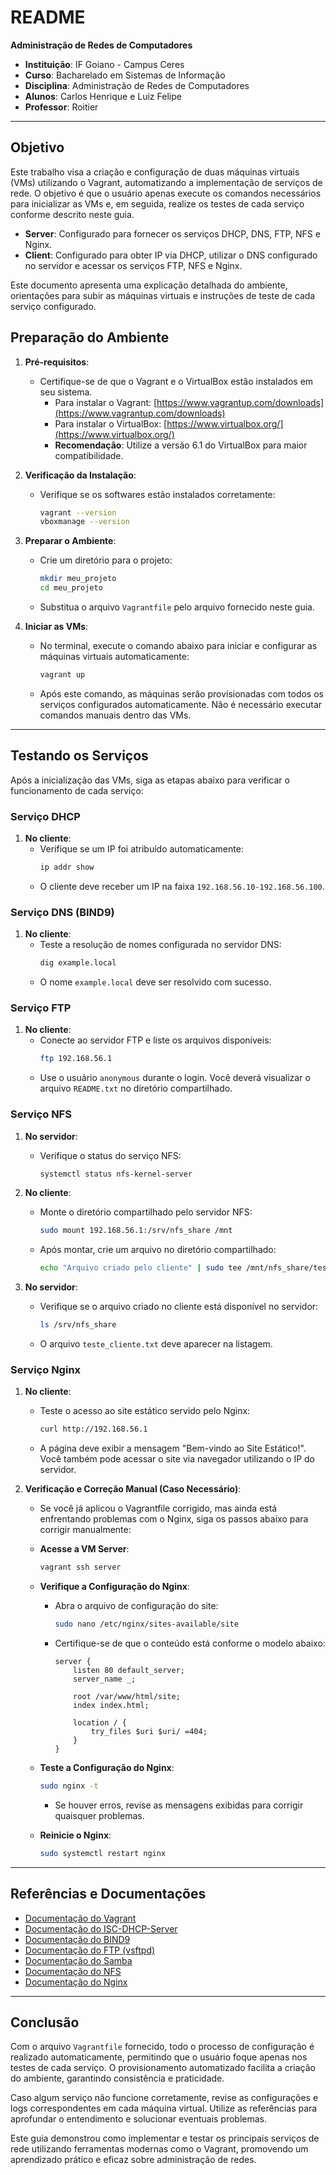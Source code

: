 # README

**Administração de Redes de Computadores**

- **Instituição**: IF Goiano - Campus Ceres
- **Curso**: Bacharelado em Sistemas de Informação
- **Disciplina**: Administração de Redes de Computadores
- **Alunos**: Carlos Henrique e Luiz Felipe
- **Professor**: Roitier

---

## Objetivo

Este trabalho visa a criação e configuração de duas máquinas virtuais (VMs) utilizando o Vagrant, automatizando a implementação de serviços de rede. O objetivo é que o usuário apenas execute os comandos necessários para inicializar as VMs e, em seguida, realize os testes de cada serviço conforme descrito neste guia.

- **Server**: Configurado para fornecer os serviços DHCP, DNS, FTP, NFS e Nginx.
- **Client**: Configurado para obter IP via DHCP, utilizar o DNS configurado no servidor e acessar os serviços FTP, NFS e Nginx.

Este documento apresenta uma explicação detalhada do ambiente, orientações para subir as máquinas virtuais e instruções de teste de cada serviço configurado.

## Preparação do Ambiente

1. **Pré-requisitos**:
   - Certifique-se de que o Vagrant e o VirtualBox estão instalados em seu sistema.
     - Para instalar o Vagrant: [https://www.vagrantup.com/downloads](https://www.vagrantup.com/downloads)
     - Para instalar o VirtualBox: [https://www.virtualbox.org/](https://www.virtualbox.org/)
     - **Recomendação**: Utilize a versão 6.1 do VirtualBox para maior compatibilidade.

2. **Verificação da Instalação**:
   - Verifique se os softwares estão instalados corretamente:
     ```bash
     vagrant --version
     vboxmanage --version
     ```

3. **Preparar o Ambiente**:
   - Crie um diretório para o projeto:
     ```bash
     mkdir meu_projeto
     cd meu_projeto
     ```
   - Substitua o arquivo `Vagrantfile` pelo arquivo fornecido neste guia.

4. **Iniciar as VMs**:
   - No terminal, execute o comando abaixo para iniciar e configurar as máquinas virtuais automaticamente:
     ```bash
     vagrant up
     ```
   - Após este comando, as máquinas serão provisionadas com todos os serviços configurados automaticamente. Não é necessário executar comandos manuais dentro das VMs.

---

## Testando os Serviços

Após a inicialização das VMs, siga as etapas abaixo para verificar o funcionamento de cada serviço:

### Serviço DHCP

1. **No cliente**:
   - Verifique se um IP foi atribuído automaticamente:
     ```bash
     ip addr show
     ```
   - O cliente deve receber um IP na faixa `192.168.56.10-192.168.56.100`.

### Serviço DNS (BIND9)

1. **No cliente**:
   - Teste a resolução de nomes configurada no servidor DNS:
     ```bash
     dig example.local
     ```
   - O nome `example.local` deve ser resolvido com sucesso.

### Serviço FTP

1. **No cliente**:
   - Conecte ao servidor FTP e liste os arquivos disponíveis:
     ```bash
     ftp 192.168.56.1
     ```
   - Use o usuário `anonymous` durante o login. Você deverá visualizar o arquivo `README.txt` no diretório compartilhado.


### Serviço NFS

1. **No servidor**:
   - Verifique o status do serviço NFS:
     ```bash
     systemctl status nfs-kernel-server
     ```

2. **No cliente**:
   - Monte o diretório compartilhado pelo servidor NFS:
     ```bash
     sudo mount 192.168.56.1:/srv/nfs_share /mnt
     ```
   - Após montar, crie um arquivo no diretório compartilhado:
     ```bash
     echo "Arquivo criado pelo cliente" | sudo tee /mnt/nfs_share/teste_cliente.txt
     ```

3. **No servidor**:
   - Verifique se o arquivo criado no cliente está disponível no servidor:
     ```bash
     ls /srv/nfs_share
     ```
   - O arquivo `teste_cliente.txt` deve aparecer na listagem.

### Serviço Nginx

1. **No cliente**:
   - Teste o acesso ao site estático servido pelo Nginx:
     ```bash
     curl http://192.168.56.1
     ```
   - A página deve exibir a mensagem "Bem-vindo ao Site Estático!". Você também pode acessar o site via navegador utilizando o IP do servidor.

2. **Verificação e Correção Manual (Caso Necessário)**:
   - Se você já aplicou o Vagrantfile corrigido, mas ainda está enfrentando problemas com o Nginx, siga os passos abaixo para corrigir manualmente:

   - **Acesse a VM Server**:
     ```bash
     vagrant ssh server
     ```

   - **Verifique a Configuração do Nginx**:
     - Abra o arquivo de configuração do site:
       ```bash
       sudo nano /etc/nginx/sites-available/site
       ```
     - Certifique-se de que o conteúdo está conforme o modelo abaixo:
       ```nginx
       server {
           listen 80 default_server;
           server_name _;

           root /var/www/html/site;
           index index.html;

           location / {
               try_files $uri $uri/ =404;
           }
       }
       ```

   - **Teste a Configuração do Nginx**:
     ```bash
     sudo nginx -t
     ```
     - Se houver erros, revise as mensagens exibidas para corrigir quaisquer problemas.

   - **Reinicie o Nginx**:
     ```bash
     sudo systemctl restart nginx
     ```

---

## Referências e Documentações
- [Documentação do Vagrant](https://www.vagrantup.com/docs)
- [Documentação do ISC-DHCP-Server](https://manpages.ubuntu.com/manpages/bionic/en/man8/dhcpd.8.html)
- [Documentação do BIND9](https://bind9.readthedocs.io/en/latest/)
- [Documentação do FTP (vsftpd)](https://security.appspot.com/vsftpd.html)
- [Documentação do Samba](https://www.samba.org/samba/docs/)
- [Documentação do NFS](https://wiki.linux-nfs.org/wiki/index.php/Main_Page)
- [Documentação do Nginx](https://nginx.org/en/docs/)

---

## Conclusão

Com o arquivo `Vagrantfile` fornecido, todo o processo de configuração é realizado automaticamente, permitindo que o usuário foque apenas nos testes de cada serviço. O provisionamento automatizado facilita a criação do ambiente, garantindo consistência e praticidade.

Caso algum serviço não funcione corretamente, revise as configurações e logs correspondentes em cada máquina virtual. Utilize as referências para aprofundar o entendimento e solucionar eventuais problemas.

Este guia demonstrou como implementar e testar os principais serviços de rede utilizando ferramentas modernas como o Vagrant, promovendo um aprendizado prático e eficaz sobre administração de redes.
